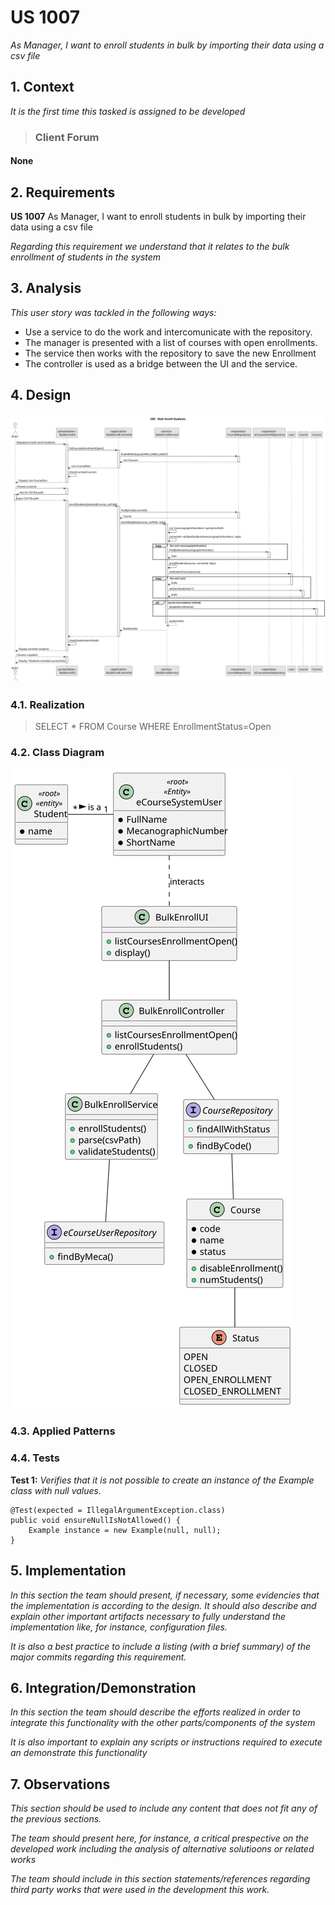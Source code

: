 # US 1007

*As Manager, I want to enroll students in bulk by importing their data using a csv file*

## 1. Context

*It is the first time this tasked is assigned to be developed*

>### Client Forum

#### None

## 2. Requirements

**US 1007** As Manager, I want to enroll students in bulk by importing their data using a csv file

*Regarding this requirement we understand that it relates to the bulk enrollment of students in the system*

## 3. Analysis

*This user story was tackled in the following ways:*

* Use a service to do the work and intercomunicate with the repository.
* The manager is presented with a list of courses with open enrollments.
* The service then works with the repository to save the new Enrollment
* The controller is used as a bridge between the UI and the service.

## 4. Design

![SD](SD.svg "US 1008 Sequence Diagram")

### 4.1. Realization

>SELECT  * FROM Course WHERE
>EnrollmentStatus=Open

### 4.2. Class Diagram

![CD](CD.svg "US 1008 Class Diagram")

### 4.3. Applied Patterns

### 4.4. Tests

**Test 1:** *Verifies that it is not possible to create an instance of the Example class with null values.*

```
@Test(expected = IllegalArgumentException.class)
public void ensureNullIsNotAllowed() {
	Example instance = new Example(null, null);
}
````

## 5. Implementation

*In this section the team should present, if necessary, some evidencies that the implementation is according to the design. It should also describe and explain other important artifacts necessary to fully understand the implementation like, for instance, configuration files.*

*It is also a best practice to include a listing (with a brief summary) of the major commits regarding this requirement.*

## 6. Integration/Demonstration

*In this section the team should describe the efforts realized in order to integrate this functionality with the other parts/components of the system*

*It is also important to explain any scripts or instructions required to execute an demonstrate this functionality*

## 7. Observations

*This section should be used to include any content that does not fit any of the previous sections.*

*The team should present here, for instance, a critical prespective on the developed work including the analysis of alternative solutioons or related works*

*The team should include in this section statements/references regarding third party works that were used in the development this work.*
